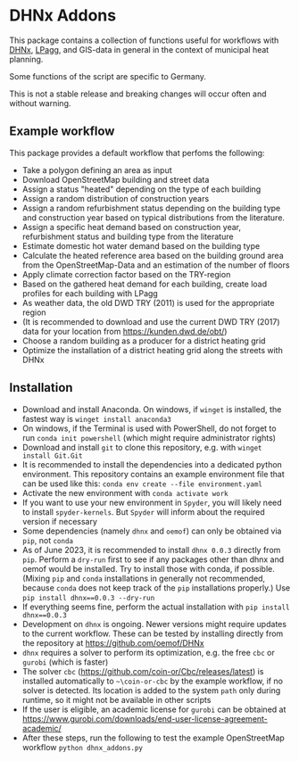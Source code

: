 DHNx Addons
===========

This package contains a collection of functions useful for workflows with
[DHNx](https://github.com/oemof/DHNx), [LPagg](https://github.com/jnettels/lpagg),
and GIS-data in general in the context of municipal heat planning.

Some functions of the script are specific to Germany.

This is not a stable release and breaking changes will occur often and
without warning.

Example workflow
----------------

This package provides a default workflow that perfoms the following:
- Take a polygon defining an area as input
- Download OpenStreetMap building and street data
- Assign a status "heated" depending on the type of each building
- Assign a random distribution of construction years
- Assign a random refurbishment status depending on the building type
  and construction year based on typical distributions from the literature.
- Assign a specific heat demand based on construction year, refurbishment
  status and building type from the literature
- Estimate domestic hot water demand based on the building type
- Calculate the heated reference area based on the building ground area
  from the OpenStreetMap-Data and an estimation of the number of floors
- Apply climate correction factor based on the TRY-region
- Based on the gathered heat demand for each building, create load profiles
  for each building with LPagg
- As weather data, the old DWD TRY (2011) is used for the appropriate region
- (It is recommended to download and use the current DWD TRY (2017) data
  for your location from https://kunden.dwd.de/obt/)
- Choose a random building as a producer for a district heating grid
- Optimize the installation of a district heating grid along the
  streets with DHNx


Installation
------------

- Download and install Anaconda. On windows, if ``winget`` is installed,
  the fastest way is
  ``winget install anaconda3``
- On windows, if the Terminal is used with PowerShell, do not forget to run
  ``conda init powershell`` (which might require administrator rights)
- Download and install ``git`` to clone this repository, e.g. with
  ``winget install Git.Git``
- It is recommended to install the dependencies into a dedicated python
  environment. This repository contains an example environment file
  that can be used like this:
  ``conda env create --file environment.yaml``
- Activate the new environment with
  ``conda activate work``
- If you want to use your new environment in ``Spyder``, you will likely
  need to install ``spyder-kernels``. But ``Spyder`` will inform about the
  required version if necessary
- Some dependencies (namely ``dhnx`` and ``oemof``) can only be obtained
  via ``pip``, not ``conda``
- As of June 2023, it is recommended to install ``dhnx 0.0.3`` directly from
  ``pip``. Perform a ``dry-run`` first to see if any packages other than
  dhnx and oemof would be installed. Try to install those with conda, if
  possible. (Mixing ``pip`` and ``conda`` installations in generally not
  recommended, because ``conda`` does not keep track of the ``pip``
  installations properly.) Use
  ``pip install dhnx==0.0.3 --dry-run``
- If everything seems fine, perform the actual installation with
  ``pip install dhnx==0.0.3``
- Development on ``dhnx`` is ongoing. Newer versions might require updates
  to the current workflow. These can be tested by installing directly
  from the repository at https://github.com/oemof/DHNx
- ``dhnx`` requires a solver to perform its optimization, e.g. the free
  ``cbc`` or ``gurobi`` (which is faster)
- The solver ``cbc`` (https://github.com/coin-or/Cbc/releases/latest)
  is installed automatically to ``~\coin-or-cbc`` by the example
  workflow, if no solver is detected. Its location is added to the system
  ``path`` only during runtime, so it might not be available in other scripts
- If the user is eligible, an academic license for ``gurobi`` can be obtained
  at https://www.gurobi.com/downloads/end-user-license-agreement-academic/
- After these steps, run the following to test the example
  OpenStreetMap workflow
  ``python dhnx_addons.py``